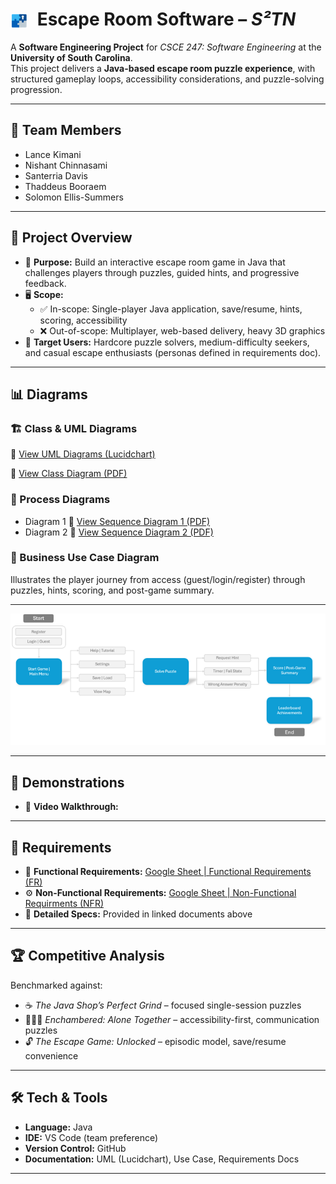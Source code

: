 # <img src="./assets/logo.png" alt="S²TN Logo" width="28" style="vertical-align:middle; margin-right:8px;"/> Escape Room Software – *S²TN*

A **Software Engineering Project** for *CSCE 247: Software Engineering* at the **University of South Carolina**.  
This project delivers a **Java-based escape room puzzle experience**, with structured gameplay loops, accessibility considerations, and puzzle-solving progression.

---

## 👥 Team Members
- Lance Kimani  
- Nishant Chinnasami  
- Santerria Davis  
- Thaddeus Booraem  
- Solomon Ellis-Summers  

---

## 📖 Project Overview
- 🎯 **Purpose:** Build an interactive escape room game in Java that challenges players through puzzles, guided hints, and progressive feedback.  
- 🖥 **Scope:**  
  - ✅ In-scope: Single-player Java application, save/resume, hints, scoring, accessibility  
  - ❌ Out-of-scope: Multiplayer, web-based delivery, heavy 3D graphics  
- 👤 **Target Users:** Hardcore puzzle solvers, medium-difficulty seekers, and casual escape enthusiasts (personas defined in requirements doc).  

---

## 📊 Diagrams
### 🏗 Class & UML Diagrams
📌 [View UML Diagrams (Lucidchart)](https://lucid.app/lucidchart/14657f64-6750-43e7-ba06-0a7251984d91/edit?existing=1&docId=14657f64-6750-43e7-ba06-0a7251984d91&shared=true&invitationId=inv_c8956674-c14c-44dd-9125-a59121b305e6&page=0_0#)  

📰 [View Class Diagram (PDF)](./docs/diagrams/class/main-UML.pdf)

### 🔄 Process Diagrams
- Diagram 1
📄 [View Sequence Diagram 1 (PDF)](./docs/diagrams/sequence/SD1.pdf)
- Diagram 2 
📄 [View Sequence Diagram 2 (PDF)](./docs/diagrams/sequence/SD2.pdf)

### 💼 Business Use Case Diagram
Illustrates the player journey from access (guest/login/register) through puzzles, hints, scoring, and post-game summary.  

--- 

<p align="center">
  <img src="./docs/diagrams/business/main-business.png" alt="Business Use Case Diagram" width="600"/>
</p>

---

## 🧪 Demonstrations
- 🎥 **Video Walkthrough:** 

---

## 📌 Requirements
- 🔧 **Functional Requirements:** [Google Sheet | Functional Requirements (FR)](https://docs.google.com/spreadsheets/d/1Nzz4jI4RE9BPDidwSTXgDZc6qNWl3crWn0uwHmMYTvM/edit?gid=595725144#gid=595725144)  
- ⚙️ **Non-Functional Requirements:** [Google Sheet | Non-Functional Requirments (NFR)](https://docs.google.com/spreadsheets/d/1Nzz4jI4RE9BPDidwSTXgDZc6qNWl3crWn0uwHmMYTvM/edit?gid=918409337#gid=918409337)  
- 📑 **Detailed Specs:** Provided in linked documents above  

---

## 🏆 Competitive Analysis
Benchmarked against:  
- ☕ *The Java Shop’s Perfect Grind* – focused single-session puzzles  
- 🧑‍🤝‍🧑 *Enchambered: Alone Together* – accessibility-first, communication puzzles  
- 🔓 *The Escape Game: Unlocked* – episodic model, save/resume convenience  

---

## 🛠 Tech & Tools
- **Language:** Java  
- **IDE:** VS Code (team preference)  
- **Version Control:** GitHub  
- **Documentation:** UML (Lucidchart), Use Case, Requirements Docs  

---